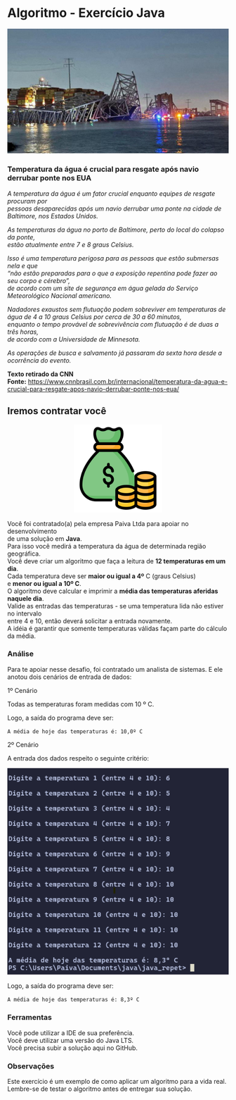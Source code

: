 # Algoritmo - Exercício Java

<p align="center">
    <img src="./image/ponte.jpg" width="700" alt="Ponte"">
</p>

### Temperatura da água é crucial para resgate após navio derrubar ponte nos EUA

_A temperatura da água é um fator crucial enquanto equipes de resgate procuram por_<br>
_pessoas desaparecidas após um navio derrubar uma ponte na cidade de Baltimore, nos Estados Unidos._

_As temperaturas da água no porto de Baltimore, perto do local do colapso da ponte,_<br>
_estão atualmente entre 7 e 8 graus Celsius._

_Isso é uma temperatura perigosa para as pessoas que estão submersas nela e que_<br>
_“não estão preparadas para o que a exposição repentina pode fazer ao seu corpo e cérebro”,_ <br>
_de acordo com um site de segurança em água gelada do Serviço Meteorológico Nacional americano._ <br>

_Nadadores exaustos sem flutuação podem sobreviver em temperaturas de_ <br>
_água de 4 a 10 graus Celsius por cerca de 30 a 60 minutos,_ <br>
_enquanto o tempo provável de sobrevivência com flutuação é de duas a três horas,_ <br>
_de acordo com a Universidade de Minnesota._

_As operações de busca e salvamento já passaram da sexta hora desde a ocorrência do evento._

**Texto retirado da CNN** <br>
**Fonte:** https://www.cnnbrasil.com.br/internacional/temperatura-da-agua-e-crucial-para-resgate-apos-navio-derrubar-ponte-nos-eua/

## Iremos contratar você

<p align="center">
    <img src="./image/money.png" width="200" alt="money">
</p>

Você foi contratado(a) pela empresa Paiva Ltda para apoiar no desenvolvimento <br>
de uma solução em **Java**.<br>
Para isso você medirá a temperatura da água de determinada região geográfica.<br>
Você deve criar um algoritmo que faça a leitura de **12 temperaturas em um dia**.<br>
Cada temperatura deve ser **maior ou igual a 4º** C (graus Celsius)<br>
e **menor ou igual a 10º C**. <br>
O algoritmo deve calcular e imprimir a **média das temperaturas aferidas naquele dia**.<br>
Valide as entradas das temperaturas - se uma temperatura lida não estiver no intervalo<br>
entre 4 e 10, então deverá solicitar a entrada novamente.<br>
A idéia é garantir que somente temperaturas válidas façam parte do cálculo da média.

### Análise

Para te apoiar nesse desafio, foi contratado um analista de sistemas.
E ele anotou dois cenários de entrada de dados:

1º Cenário

Todas as temperaturas foram medidas com 10 º C.

Logo, a saída do programa deve ser:

~~~
A média de hoje das temperaturas é: 10,0º C
~~~

2º Cenário

A entrada dos dados respeito o seguinte critério:

<p align="left">
    <img src="./image/cenario_2.png" width="700" alt="cenario"">
</p>

Logo, a saída do programa deve ser:

~~~
A média de hoje das temperaturas é: 8,3º C
~~~

### Ferramentas

Você pode utilizar a IDE de sua preferência.<br>
Você deve utilizar uma versão do Java LTS.<br>
Você precisa subir a solução aqui no GitHub.

### Observações

Este exercício é um exemplo de como aplicar um algoritmo para a vida real.<br>
Lembre-se de testar o algoritmo antes de entregar sua solução.

